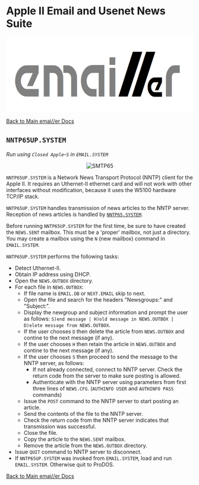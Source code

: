 # Apple II Email and Usenet News Suite

<p align="center"><img src="img/emailler-logo.png" alt="emai//er-logo" height="200px"></p>

[Back to Main emai//er Docs](README-emailler.md#detailed-documentation-for-usenet-functions)

## `NNTP65UP.SYSTEM`

*Run using `Closed Apple`-`S` in `EMAIL.SYSTEM`*

<p align="center"><img src="img/NNTP65UP.jpg" alt="SMTP65" height="400px"></p>

`NNTP65UP.SYSTEM` is a Network News Transport Protocol (NNTP) client for the Apple II.  It requires an Uthernet-II ethernet card and will not work with other interfaces without modification, because it uses the W5100 hardware TCP/IP stack.

`NNTP65UP.SYSTEM` handles transmission of news articles to the NNTP server. Reception of news articles is handled by [`NNTP65.SYSTEM`](README-nntp65.md).

Before running `NNTP65UP.SYSTEM` for the first time, be sure to have created the `NEWS.SENT` mailbox.  This must be a 'proper' mailbox, not just a directory.  You may create a mailbox using the `N` (new mailbox) command in `EMAIL.SYSTEM`.

`NNTP65UP.SYSTEM` performs the following tasks:

 - Detect Uthernet-II.
 - Obtain IP address using DHCP.
 - Open the `NEWS.OUTBOX` directory.
 - For each file in `NEWS.OUTBOX`:
   - If file name is `EMAIL.DB` or `NEXT.EMAIL` skip to next.
   - Open the file and search for the headers "Newsgroups:" and "Subject:".
   - Display the newgroup and subject information and prompt the user as follows: `S)end message | H)old message in NEWS.OUTBOX | D)elete message from NEWS.OUTBOX`.
   - If the user chooses `D` then delete the article from `NEWS.OUTBOX` and contine to the next message (if any).
   - If the user chooses `H` then retain the article in `NEWS.OUTBOX` and contine to the next message (if any).
   - If the user chooses `S` then proceed to send the message to the NNTP server, as follows:
     - If not already connected, connect to NNTP server. Check the return code from the server to make sure posting is allowed.
     - Authenticate with the NNTP server using parameters from first three lines of `NEWS.CFG`. (`AUTHINFO USER` and `AUTHINFO PASS` commands)
   - Issue the `POST` command to the NNTP server to start posting an article.
   - Send the contents of the file to the NNTP server.
   - Check the return code from the NNTP server indicates that transmission was successful.
   - Close the file.
   - Copy the article to the `NEWS.SENT` mailbox.
   - Remove the article from the `NEWS.OUTBOX` directory.
 - Issue `QUIT` command to NNTP server to disconnect.
 - If `NNTP65UP.SYSTEM` was invoked from `EMAIL.SYSTEM`, load and run `EMAIL.SYSTEM`. Otherwise quit to ProDOS.

[Back to Main emai//er Docs](README-emailler.md#detailed-documentation-for-usenet-functions)

